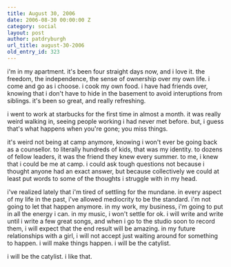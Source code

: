 ```yaml
---
title: August 30, 2006
date: 2006-08-30 00:00:00 Z
category: social
layout: post
author: patdryburgh
url_title: august-30-2006
old_entry_id: 323
---
```


i'm in my apartment.  it's been four straight days now, and i love it.  the freedom, the independence, the sense of ownership over my own life.  i come and go as i choose.  i cook my own food.  i have had friends over, knowing that i don't have to hide in the basement to avoid interuptions from siblings.  it's been so great, and really refreshing. 

i went to work at starbucks for the first time in almost a month.  it was really weird walking in, seeing people working i had never met before.  but, i guess that's what happens when you're gone; you miss things.  

it's weird not being at camp anymore, knowing i won't ever be going back as a counsellor.  to literally hundreds of kids, that was my identity.  to dozens of fellow leaders, it was the friend they knew every summer.  to me, i knew that i could be me at camp.  i could ask tough questions not because i thought anyone had an exact answer, but because collectively we could at least put words to some of the thoughts i struggle with in my head.  

i've realized lately that i'm tired of settling for the mundane.  in every aspect of my life in the past, i've allowed mediocrity to be the standard.  i'm not going to let that happen anymore.  in my work, my business, i'm going to put in all the energy i can.  in my music, i won't settle for ok.  i will write and write until i write a few great songs, and when i go to the studio soon to record them, i will expect that the end result will be amazing.  in my future relationships with a girl, i will not accept just waiting around for something to happen.  i will make things happen.  i will be the catylist.  

i will be the catylist.  i like that.